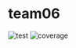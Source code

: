 # team06

![test](https://code.harvard.edu/CS107/team06/actions/workflows/test.yml/badge.svg)
![coverage](https://code.harvard.edu/CS107/team06/actions/workflows/coverage.yml/badge.svg)